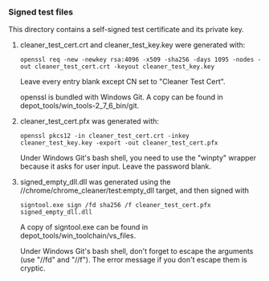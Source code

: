 ### Signed test files

This directory contains a self-signed test certificate and its private key.

1. cleaner_test_cert.crt and cleaner_test_key.key were generated with:

   ```
   openssl req -new -newkey rsa:4096 -x509 -sha256 -days 1095 -nodes -out cleaner_test_cert.crt -keyout cleaner_test_key.key
   ```

   Leave every entry blank except CN set to "Cleaner Test Cert".

   openssl is bundled with Windows Git. A copy can be found in
   depot_tools/win_tools-2_7_6_bin/git.

1. cleaner_test_cert.pfx was generated with:

   ```
   openssl pkcs12 -in cleaner_test_cert.crt -inkey cleaner_test_key.key -export -out cleaner_test_cert.pfx
   ```

   Under Windows Git's bash shell, you need to use the "winpty" wrapper because
   it asks for user input. Leave the password blank.

1. signed_empty_dll.dll was generated using the
   //chrome/chrome_cleaner/test:empty_dll target, and then signed with

   ```
   signtool.exe sign /fd sha256 /f cleaner_test_cert.pfx signed_empty_dll.dll
   ```

   A copy of signtool.exe can be found in depot_tools/win_toolchain/vs_files.

   Under Windows Git's bash shell, don't forget to escape the arguments (use
   "//fd" and "//f"). The error message if you don't escape them is cryptic.

